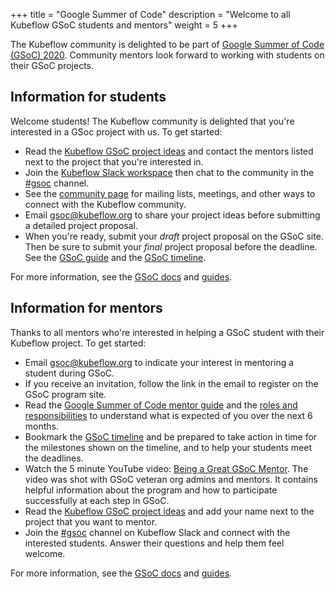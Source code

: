 +++
title = "Google Summer of Code"
description = "Welcome to all Kubeflow GSoC students and mentors"
weight = 5
+++

The Kubeflow community is delighted to be part of 
[Google Summer of Code (GSoC) 2020](https://summerofcode.withgoogle.com/). Community
mentors look forward to working with students on their GSoC projects.

## Information for students

Welcome students! The Kubeflow community is delighted that you're interested
in a GSoc project with us. To get started:

* Read the [Kubeflow GSoC project
  ideas](https://docs.google.com/document/d/1AQDD9s8VpCf3y8OLKTBSMgDzHSjdsV_DOyL5dc-XCOQ/)
  and contact the mentors listed next to the project that you're interested
  in.
* Join the [Kubeflow Slack 
  workspace](https://join.slack.com/t/kubeflow/shared_invite/zt-cpr020z4-PfcAue_2nw67~iIDy7maAQ) 
  then chat to the community in the 
  [#gsoc](https://kubeflow.slack.com/messages/CUF1GCJ4Q) channel.
* See the [community page](/docs/about/community/) for mailing lists, meetings,
  and other ways to connect with the Kubeflow community.
* Email [gsoc@kubeflow.org](mailto:gsoc@kubeflow.org) to share your project
  ideas before submitting a detailed project proposal.
* When you're ready, submit your *draft* project proposal on the GSoC site.
  Then be sure to submit your *final* project proposal before the deadline.
  See the 
  [GSoC guide](https://google.github.io/gsocguides/student/writing-a-proposal)
  and the
  [GSoC timeline](https://summerofcode.withgoogle.com/how-it-works/#timeline).

For more information, see the 
[GSoC docs](https://developers.google.com/open-source/gsoc/faq) and
[guides](https://developers.google.com/open-source/gsoc/resources/guide).

## Information for mentors

Thanks to all mentors who're interested in helping a GSoC student with their
Kubeflow project. To get started:

* Email [gsoc@kubeflow.org](mailto:gsoc@kubeflow.org) to indicate your interest
  in mentoring a student during GSoC.
* If you receive an invitation, follow the link in the email to register on the
  GSoC program site.
* Read the [Google Summer of Code mentor 
  guide](https://google.github.io/gsocguides/mentor/) and the [roles and 
  responsibilities](https://developers.google.com/open-source/gsoc/help/responsibilities) 
  to understand what is expected of you over the next 6 months.
* Bookmark the 
  [GSoC timeline](https://summerofcode.withgoogle.com/how-it-works/#timeline)
  and be prepared to take action in time for the milestones shown on the
  timeline, and to help your students meet the deadlines.
* Watch the 5 minute YouTube video: [Being a Great GSoC 
  Mentor](https://www.youtube.com/watch?v=3J_eBuYxcyg). The video was shot with
  GSoC veteran org admins and mentors. It contains helpful information about the
  program and how to participate successfully at each step in GSoC.
* Read the [Kubeflow GSoC project
  ideas](https://docs.google.com/document/d/1AQDD9s8VpCf3y8OLKTBSMgDzHSjdsV_DOyL5dc-XCOQ/)
  and add your name next to the project that you want to mentor.
* Join the 
  [#gsoc](https://kubeflow.slack.com/messages/CUF1GCJ4Q) channel on Kubeflow
  Slack and connect with the interested students. Answer their questions and
  help them feel welcome.

For more information, see the 
[GSoC docs](https://developers.google.com/open-source/gsoc/faq) and
[guides](https://developers.google.com/open-source/gsoc/resources/guide).
